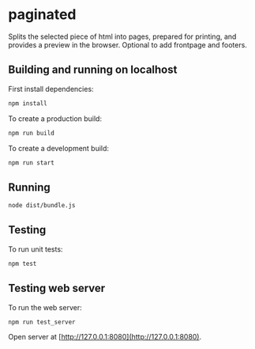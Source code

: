 # paginated

Splits the selected piece of html into pages, prepared for printing, and provides a preview in the browser. Optional to add frontpage and footers.

## Building and running on localhost

First install dependencies:

```sh
npm install
```

To create a production build:

```sh
npm run build
```

To create a development build:

```sh
npm run start
```

## Running

```sh
node dist/bundle.js
```

## Testing

To run unit tests:

```sh
npm test
```

## Testing web server

To run the web server:

```sh
npm run test_server
```

Open server at [http://127.0.0.1:8080](http://127.0.0.1:8080).
